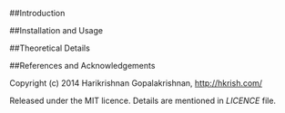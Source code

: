 
##Introduction

##Installation and Usage

##Theoretical Details

##References and Acknowledgements

Copyright (c) 2014 Harikrishnan Gopalakrishnan, http://hkrish.com/

Released under the MIT licence. Details are mentioned in *LICENCE* file.

